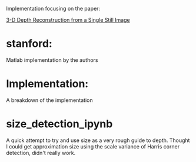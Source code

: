 Implementation focusing on the paper:

[3-D Depth Reconstruction from a Single Still Image](https://www.cs.cornell.edu/~asaxena/learningdepth/ijcv_monocular3dreconstruction.pdf)

# stanford:

Matlab implementation by the authors

# Implementation:

A breakdown of the implementation

# size_detection_ipynb

A quick attempt to try and use size as a very rough guide to depth. Thought I could get approximation size using the scale variance of Harris corner detection, didn't really work. 